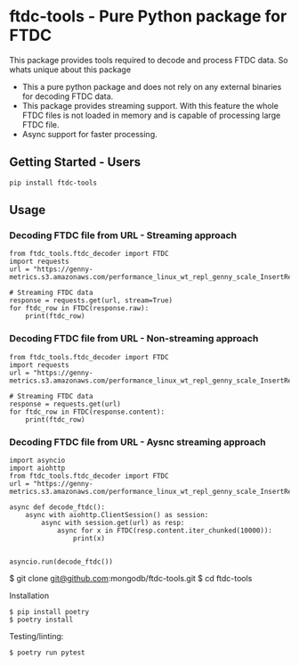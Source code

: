 # ftdc-tools - Pure Python package for FTDC
This package provides tools required to decode and process FTDC data. So whats unique about this package

* This a pure python package and does not rely on any external binaries for decoding FTDC data.
* This package provides streaming support. With this feature the whole FTDC files is not loaded in memory and is capable of processing large FTDC file.
* Async support for faster processing.

## Getting Started - Users
```
pip install ftdc-tools
```

## Usage

### Decoding FTDC file from URL - Streaming approach
```
from ftdc_tools.ftdc_decoder import FTDC
import requests
url = "https://genny-metrics.s3.amazonaws.com/performance_linux_wt_repl_genny_scale_InsertRemove_patch_b2098c676bdc64e3194734fa632b133c47496646_61f955933066150fca890e4a_22_02_01_15_58_36_0/canary_InsertRemove.ActorFinished"

# Streaming FTDC data
response = requests.get(url, stream=True)
for ftdc_row in FTDC(response.raw):
    print(ftdc_row)
```

### Decoding FTDC file from URL - Non-streaming approach
```
from ftdc_tools.ftdc_decoder import FTDC
import requests
url = "https://genny-metrics.s3.amazonaws.com/performance_linux_wt_repl_genny_scale_InsertRemove_patch_b2098c676bdc64e3194734fa632b133c47496646_61f955933066150fca890e4a_22_02_01_15_58_36_0/canary_InsertRemove.ActorFinished"

# Streaming FTDC data
response = requests.get(url)
for ftdc_row in FTDC(response.content):
    print(ftdc_row)
```

### Decoding FTDC file from URL - Aysnc streaming approach
```
import asyncio
import aiohttp
from ftdc_tools.ftdc_decoder import FTDC
url = "https://genny-metrics.s3.amazonaws.com/performance_linux_wt_repl_genny_scale_InsertRemove_patch_b2098c676bdc64e3194734fa632b133c47496646_61f955933066150fca890e4a_22_02_01_15_58_36_0/canary_InsertRemove.ActorFinished"

async def decode_ftdc():
    async with aiohttp.ClientSession() as session:
        async with session.get(url) as resp:
            async for x in FTDC(resp.content.iter_chunked(10000)):
                print(x)


asyncio.run(decode_ftdc())
```
$ git clone git@github.com:mongodb/ftdc-tools.git
$ cd ftdc-tools

Installation
```
$ pip install poetry
$ poetry install
```
Testing/linting:
```
$ poetry run pytest
```
